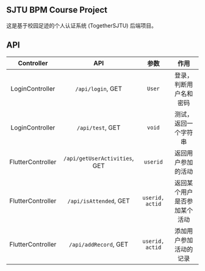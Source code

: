 ## SJTU BPM Course Project

这是基于校园足迹的个人认证系统 (TogetherSJTU) 后端项目。


## API

|    Controller     |              API              |      参数       |             作用             |
| :---------------: | :---------------------------: | :-------------: | :--------------------------: |
|  LoginController  |       `/api/login`, GET       |     `User`      |    登录，判断用户名和密码    |
|  LoginController  |       `/api/test`, GET        |     `void`      |     测试，返回一个字符串     |
| FlutterController | `/api/getUserActivities`, GET |    `userid`     |      返回用户参加的活动      |
| FlutterController |    `/api/isAttended`, GET     | `userid, actid` | 返回某个用户是否参加某个活动 |
| FlutterController |     `/api/addRecord`, GET     | `userid, actid` |    添加用户参加活动的记录    |


